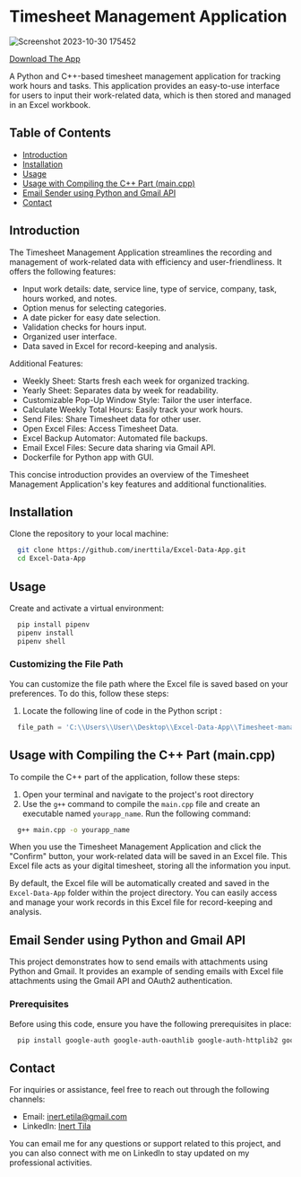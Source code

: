 # Timesheet Management Application

![Screenshot 2023-10-30 175452](https://github.com/inerttila/Excel-Data-App/assets/137422939/76cea38a-78b2-4b13-baa0-90e170f2232d)

[Download The App](https://inerttila.github.io/Web-Page/)

A Python and C++-based timesheet management application for tracking work hours and tasks. This application provides an easy-to-use interface for users to input their work-related data, which is then stored and managed in an Excel workbook.

## Table of Contents

- [Introduction](#introduction)
- [Installation](#installation)
- [Usage](#usage)
- [Usage with Compiling the C++ Part (main.cpp)](#usage-with-compiling-the-c%2B%2B-part-main.cpp)
- [Email Sender using Python and Gmail API](#Email-Sender-using-Python-and-Gmail-API)
- [Contact](#contact)

## Introduction

The Timesheet Management Application streamlines the recording and management of work-related data with efficiency and user-friendliness. It offers the following features:

- Input work details: date, service line, type of service, company, task, hours worked, and notes.
- Option menus for selecting categories.
- A date picker for easy date selection.
- Validation checks for hours input.
- Organized user interface.
- Data saved in Excel for record-keeping and analysis.

Additional Features:

- Weekly Sheet: Starts fresh each week for organized tracking.
- Yearly Sheet: Separates data by week for readability.
- Customizable Pop-Up Window Style: Tailor the user interface.
- Calculate Weekly Total Hours: Easily track your work hours.
- Send Files: Share Timesheet data for other user.
- Open Excel Files: Access Timesheet Data.
- Excel Backup Automator: Automated file backups.
- Email Excel Files: Secure data sharing via Gmail API.
- Dockerfile for Python app with GUI.

This concise introduction provides an overview of the Timesheet Management Application's key features and additional functionalities.

## Installation

Clone the repository to your local machine:

```bash
  git clone https://github.com/inerttila/Excel-Data-App.git
  cd Excel-Data-App
```

## Usage

Create and activate a virtual environment:

```bash
  pip install pipenv
  pipenv install
  pipenv shell
```

### Customizing the File Path

You can customize the file path where the Excel file is saved based on your preferences. To do this, follow these steps:

1. Locate the following line of code in the Python script :

```python
  file_path = 'C:\\Users\\User\\Desktop\\Excel-Data-App\\Timesheet-managementt.xlsx'
```

## Usage with Compiling the C++ Part (main.cpp)

To compile the C++ part of the application, follow these steps:

1. Open your terminal and navigate to the project's root directory
2. Use the `g++` command to compile the `main.cpp` file and create an executable named `yourapp_name`. Run the following command:

```bash
  g++ main.cpp -o yourapp_name
```

When you use the Timesheet Management Application and click the "Confirm" button, your work-related data will be saved in an Excel file. This Excel file acts as your digital timesheet, storing all the information you input.

By default, the Excel file will be automatically created and saved in the `Excel-Data-App` folder within the project directory. You can easily access and manage your work records in this Excel file for record-keeping and analysis.

## Email Sender using Python and Gmail API

This project demonstrates how to send emails with attachments using Python and Gmail. It provides an example of sending emails with Excel file attachments using the Gmail API and OAuth2 authentication.

### Prerequisites

Before using this code, ensure you have the following prerequisites in place:

```bash
  pip install google-auth google-auth-oauthlib google-auth-httplib2 google-api-python-client
```

## Contact

For inquiries or assistance, feel free to reach out through the following channels:

- Email: [inert.etila@gmail.com](mailto:inert.etila@gmail.com)
- LinkedIn: [Inert Tila](https://al.linkedin.com/in/inerttila)

You can email me for any questions or support related to this project, and you can also connect with me on LinkedIn to stay updated on my professional activities.
